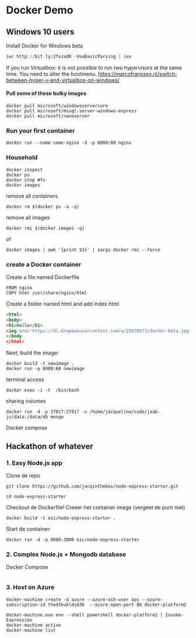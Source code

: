# Docker Demo

## Windows 10 users
Install Docker for Windows beta

```Powershell
iwr http://bit.ly/2fxzaOR -UseBasicParsing | iex
```

If you run Virtualbox: it is not possible to run two hypervisors at the same time. You need to alter the bootmenu.
https://marcofranssen.nl/switch-between-hyper-v-and-virtualbox-on-windows/   

#### Pull some of these bulky images
```
docker pull microsoft/windowsservercore
docker pull microsoft/mssql-server-windows-express
docker pull microsoft/nanoserver
```

### Run your first container
```
docker run --name some-nginx -d -p 8080:80 nginx
```

### Household
```
docker inspect
docker ps
docker stop #fs
docker images
```

remove all containers
```
docker rm $(docker ps -a -q)

```

remove all images
```
docker rmi $(docker images -q)
``` 
of

```
docker images | awk '{print $3}' | xargs docker rmi --force
```

### create a Docker container
Create a file named Dockerfile

```
FROM nginx
COPY html /usr/share/nginx/html
```

Create a folder named html and add index.html

```html
<html>
<body>
<h1>Hallo</h1>
<img src="https://dl.dropboxusercontent.com/u/25670673/docker-beta.jpg" width="50%" height="50%">
</body
</html>
```

Next, build the image:

```
docker build -t newimage .
docker run -p 8080:80 newimage
```

terminal access
```
docker exec -i -t  /bin/bash
```

sharing volumes
```
docker run -d -p 27017:27017 -v /home/jacqueline/code/jaab-js/data:/data/db mongo
```

Docker compose

## Hackathon of whatever

### 1. Easy Node.js app

Clone de repo

```
git clone https://github.com/jacqinthebox/node-express-starter.git

cd node-express-starter
```

Checkout de Dockerfile! Creeer het container image (vergeet de punt niet)

```
docker build -t eic/node-express-starter .
```

Start de container:

```
docker run -d -p 8080:3000 eic/node-express-starter
```


### 2. Complex Node.js + Mongodb database

Docker Compose

```

```


### 3. Host on Azure

```
docker-machine create -d azure --azure-ssh-user ops --azure-subscription-id thw45kukldsd38  --azure-open-port 80 docker-platform2

docker-machine.exe env --shell powershell docker-platform2 | Invoke-Expression
docker-machine active
docker-machine list

```
